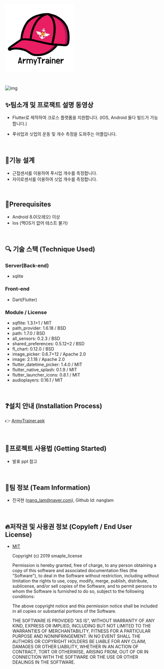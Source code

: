![logo](Images/Icon.png)

#
![img](https://img.shields.io/github/license/osamhack2020/App_ArmyTrainer_nanglam)


## ✨팀소개 및 프로잭트 설명 동영상
- Flutter로 제작하여 크로스 플랫폼을 지원합니다.
(IOS, Android 둘다 빌드가 가능합니다.)

- 푸쉬업과 싯업의 운동 및 개수 측정을 도와주는 어플입니다.


<br/>

## 📕기능 설계
- 근접센서를 이용하여 푸시업 개수를 측정합니다.
- 자이로센서를 이용하여 싯업 개수를 측정합니다.


<br/>

## 🙏Prerequisites
- Android 8.0(오레오) 이상
- Ios (맥OS가 없어 테스트 불가)



<br/>

## 🔍 기술 스택 (Technique Used)
###  Server(Back-end)
- sqlite
### Front-end
- Dart(Flutter)
### Module / License
- sqflite: 1.3.1+1 / MIT
- path_provider: 1.6.18 / BSD
- path: 1.7.0 / BSD
- all_sensors: 0.2.3 / BSD
- shared_preferences: 0.5.12+2 / BSD
- fl_chart: 0.12.0 / BSD
- image_picker: 0.6.7+12 / Apache 2.0
- image: 2.1.18 / Apache 2.0
- flutter_datetime_picker: 1.4.0 / MIT
- flutter_native_splash: 0.1.9 / MIT
- flutter_launcher_icons: 0.8.1 / MIT
- audioplayers: 0.16.1 / MIT


<br/>

## ❓설치 안내 (Installation Process)
    
👉 <a href="https://github.com/osamhack2020/App_ArmyTrainer_nanglam/raw/master/ArmyTrainer.apk">ArmyTrainer.apk</a>



<br/>

## 💬프로젝트 사용법 (Getting Started)
- 발표 ppt 참고


<br/> 

## 👫팀 정보 (Team Information)
- 진국현 (nang_lam@naver.com), Github Id: nanglam


<br/>

## 🔥저작권 및 사용권 정보 (Copyleft / End User License)
 * [MIT](https://github.com/osam2020-WEB/Sample-ProjectName-TeamName/blob/master/license.md)
    
    Copyright (c) 2019 smaple_license

    Permission is hereby granted, free of charge, to any person obtaining a copy of this software and associated documentation files (the "Software"), to deal in the Software without restriction, including without limitation the rights to use, copy, modify, merge, publish, distribute, sublicense, and/or sell copies of the Software, and to permit persons to whom the Software is furnished to do so, subject to the following conditions:

    The above copyright notice and this permission notice shall be included in all copies or substantial portions of the Software.

    THE SOFTWARE IS PROVIDED "AS IS", WITHOUT WARRANTY OF ANY KIND, EXPRESS OR IMPLIED, INCLUDING BUT NOT LIMITED TO THE WARRANTIES OF MERCHANTABILITY, FITNESS FOR A PARTICULAR PURPOSE AND NONINFRINGEMENT. IN NO EVENT SHALL THE AUTHORS OR COPYRIGHT HOLDERS BE LIABLE FOR ANY CLAIM, DAMAGES OR OTHER LIABILITY, WHETHER IN AN ACTION OF CONTRACT, TORT OR OTHERWISE, ARISING FROM, OUT OF OR IN CONNECTION WITH THE SOFTWARE OR THE USE OR OTHER DEALINGS IN THE SOFTWARE.
